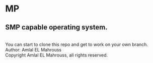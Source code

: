# MP
## SMP capable operating system.
<br>
You can start to clone this repo and get to work on your own branch.

<br>
Author: Amlal EL Mahrouss
<br>
Copyright Amlal EL Mahrouss, all rights reserved.
